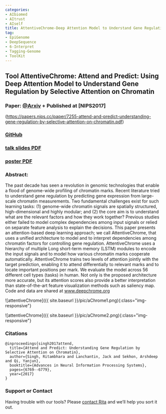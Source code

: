 ```yaml
---
categories:
- AIbiomed
- AItrust
- AIself
title: AttentiveChrome-Deep Attention Model to Understand Gene Regulation by Selective Attention on Chromatin
tag:
- EpiGenome
- DeepSequence
- 6-Interpret
- Tagging-Genome
- ToolKit
---
```


## Tool AttentiveChrome: Attend and Predict: Using Deep Attention Model to Understand Gene Regulation by Selective Attention on Chromatin

### Paper:  [@Arxiv](https://arxiv.org/abs/1708.00339) + Published at [NIPS2017]
(https://papers.nips.cc/paper/7255-attend-and-predict-understanding-gene-regulation-by-selective-attention-on-chromatin.pdf)


### [GitHub](https://github.com/QData/AttentiveChrome)

### [talk slides PDF](https://github.com/QData/AttentiveChrome/blob/master/20171126-PNNL-AttentiveChrome.pdf)


### [poster PDF](https://github.com/QData/AttentiveChrome/blob/master/NIPS%20poster.pdf)


### Abstract:
The past decade has seen a revolution in genomic technologies that enable a flood of genome-wide profiling of chromatin marks. Recent literature tried to understand gene regulation by predicting gene expression from large-scale chromatin measurements. Two fundamental challenges exist for such learning tasks: (1) genome-wide chromatin signals are spatially structured, high-dimensional and highly modular; and (2) the core aim is to understand what are the relevant factors and how they work together? Previous studies either failed to model complex dependencies among input signals or relied on separate feature analysis to explain the decisions. This paper presents an attention-based deep learning approach; we call AttentiveChrome, that uses a unified architecture to model and to interpret dependencies among chromatin factors for controlling gene regulation. AttentiveChrome uses a hierarchy of multiple Long short-term memory (LSTM) modules to encode the input signals and to model how various chromatin marks cooperate automatically. AttentiveChrome trains two levels of attention jointly with the target prediction, enabling it to attend differentially to relevant marks and to locate important positions per mark. We evaluate the model across 56 different cell types (tasks) in human. Not only is the proposed architecture more accurate, but its attention scores also provide a better interpretation than state-of-the-art feature visualization methods such as saliency map.
Code and data are shared at www.deepchrome.org

![attentiveChrome]({{ site.baseurl }}/pic/aChrome1.png){:class="img-responsive"}

![attentiveChrome]({{ site.baseurl }}/pic/aChrome2.png){:class="img-responsive"}

### Citations

```
@inproceedings{singh2017attend,
  title={Attend and Predict: Understanding Gene Regulation by Selective Attention on Chromatin},
  author={Singh, Ritambhara and Lanchantin, Jack and Sekhon, Arshdeep  and Qi, Yanjun},
  booktitle={Advances in Neural Information Processing Systems},
  pages={6769--6779},
  year={2017}
}

```


### Support or Contact


Having trouble with our tools? Please [contact Rita](mailto:rs3zz@virginia.edu) and we’ll help you sort it out.
